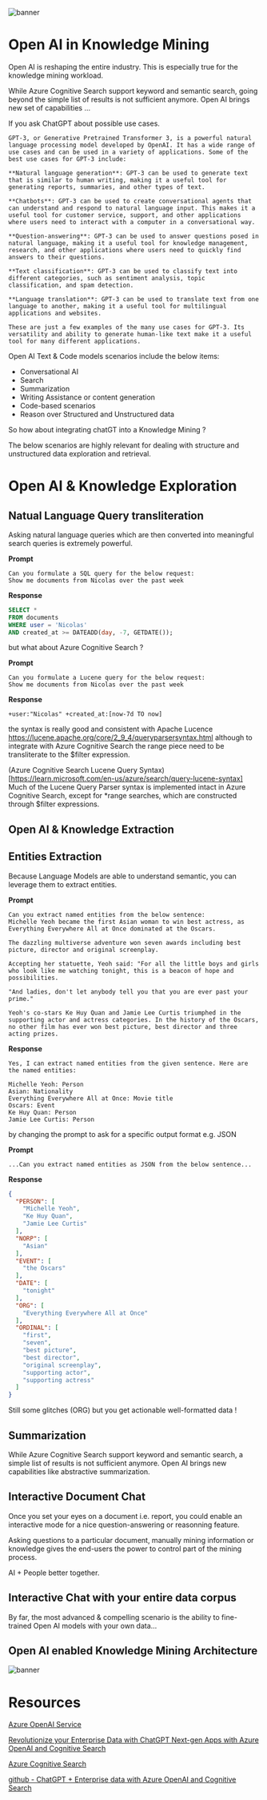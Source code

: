 ![banner](../media/banner.png)

# Open AI in Knowledge Mining

Open AI is reshaping the entire industry. This is especially true for the knowledge mining workload.

While Azure Cognitive Search support keyword and semantic search, going beyond the simple list of results is not sufficient anymore. Open AI brings new set of capabilities ...

If you ask ChatGPT about possible use cases.  

```
GPT-3, or Generative Pretrained Transformer 3, is a powerful natural language processing model developed by OpenAI. It has a wide range of use cases and can be used in a variety of applications. Some of the best use cases for GPT-3 include:

**Natural language generation**: GPT-3 can be used to generate text that is similar to human writing, making it a useful tool for generating reports, summaries, and other types of text.

**Chatbots**: GPT-3 can be used to create conversational agents that can understand and respond to natural language input. This makes it a useful tool for customer service, support, and other applications where users need to interact with a computer in a conversational way.

**Question-answering**: GPT-3 can be used to answer questions posed in natural language, making it a useful tool for knowledge management, research, and other applications where users need to quickly find answers to their questions.

**Text classification**: GPT-3 can be used to classify text into different categories, such as sentiment analysis, topic classification, and spam detection.

**Language translation**: GPT-3 can be used to translate text from one language to another, making it a useful tool for multilingual applications and websites.

These are just a few examples of the many use cases for GPT-3. Its versatility and ability to generate human-like text make it a useful tool for many different applications.
```

Open AI Text & Code models scenarios include the below items: 
- Conversational AI
- Search
- Summarization 
- Writing Assistance or content generation 
- Code-based scenarios
- Reason over Structured and Unstructured data

So how about integrating chatGT into a Knowledge Mining ? 

The below scenarios are highly relevant for dealing with structure and unstructured data exploration and retrieval. 

# Open AI & Knowledge Exploration

## Natual Language Query transliteration

Asking natural language queries which are then converted into meaningful search queries is extremely powerful.

**Prompt**
```
Can you formulate a SQL query for the below request: 
Show me documents from Nicolas over the past week
```
**Response**
```sql
SELECT *
FROM documents
WHERE user = 'Nicolas'
AND created_at >= DATEADD(day, -7, GETDATE());
```
but what about Azure Cognitive Search ?

**Prompt**
```
Can you formulate a Lucene query for the below request: 
Show me documents from Nicolas over the past week
```
**Response**

```lucene
+user:"Nicolas" +created_at:[now-7d TO now]
```
the syntax is really good and consistent with Apache Lucence https://lucene.apache.org/core/2_9_4/queryparsersyntax.html although to integrate with Azure Cognitive Search the range piece need to be transliterate to the $filter expression. 

(Azure Cognitive Search Lucene Query Syntax)[https://learn.microsoft.com/en-us/azure/search/query-lucene-syntax]
Much of the Lucene Query Parser syntax is implemented intact in Azure Cognitive Search, except for *range searches, which are constructed through $filter expressions.

## Open AI & Knowledge Extraction 

## Entities Extraction 

Because Language Models are able to understand semantic, you can leverage them to extract entities.

**Prompt**
```
Can you extract named entities from the below sentence:
Michelle Yeoh became the first Asian woman to win best actress, as Everything Everywhere All at Once dominated at the Oscars.

The dazzling multiverse adventure won seven awards including best picture, director and original screenplay.

Accepting her statuette, Yeoh said: "For all the little boys and girls who look like me watching tonight, this is a beacon of hope and possibilities.

"And ladies, don't let anybody tell you that you are ever past your prime."

Yeoh's co-stars Ke Huy Quan and Jamie Lee Curtis triumphed in the supporting actor and actress categories. In the history of the Oscars, no other film has ever won best picture, best director and three acting prizes.
```
**Response** 
```
Yes, I can extract named entities from the given sentence. Here are the named entities:

Michelle Yeoh: Person
Asian: Nationality
Everything Everywhere All at Once: Movie title
Oscars: Event
Ke Huy Quan: Person
Jamie Lee Curtis: Person
```

by changing the prompt to ask for a specific output format e.g. JSON 

**Prompt**
```
...Can you extract named entities as JSON from the below sentence...
```
**Response**
```json
{
  "PERSON": [
    "Michelle Yeoh",
    "Ke Huy Quan",
    "Jamie Lee Curtis"
  ],
  "NORP": [
    "Asian"
  ],
  "EVENT": [
    "the Oscars"
  ],
  "DATE": [
    "tonight"
  ],
  "ORG": [
    "Everything Everywhere All at Once"
  ],
  "ORDINAL": [
    "first",
    "seven",
    "best picture",
    "best director",
    "original screenplay",
    "supporting actor",
    "supporting actress"
  ]
}
```
Still some glitches (ORG) but you get actionable well-formatted data ! 

## Summarization 

While Azure Cognitive Search support keyword and semantic search, a simple list of results is not sufficient anymore. Open AI brings new capabilities like abstractive summarization.

## Interactive Document Chat

Once you set your eyes on a document i.e. report, you could enable an interactive mode for a nice question-answering or reasonning feature. 

Asking questions to a particular document, manually mining information or knowledge gives the end-users the power to control part of the mining process. 


AI + People better together. 

## Interactive Chat with your entire data corpus

By far, the most advanced & compelling scenario is the ability to fine-trained Open AI models with your own data...

## Open AI enabled Knowledge Mining Architecture 

![banner](media/architecture-openai.png)

# Resources

[Azure OpenAI Service](https://learn.microsoft.com/en-us/azure/cognitive-services/openai/quickstart?pivots=programming-language-python)

[Revolutionize your Enterprise Data with ChatGPT Next-gen Apps with Azure OpenAI and Cognitive Search](https://techcommunity.microsoft.com/t5/ai-applied-ai-blog/revolutionize-your-enterprise-data-with-chatgpt-next-gen-apps-w/ba-p/3762087)

[Azure Cognitive Search](https://learn.microsoft.com/azure/search/search-what-is-azure-search)

[github - ChatGPT + Enterprise data with Azure OpenAI and Cognitive Search](https://github.com/Azure-Samples/azure-search-openai-demo)
